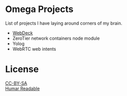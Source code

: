 # Omega Projects

List of projects I have laying around corners of my brain.

* [WebDeck](../../issues/1)
* ZeroTier network containers node module
* Yolog
* WebRTC web intents

# License

[CC-BY-SA](https://creativecommons.org/licenses/by-sa/4.0/legalcode)  
[Humar Readable](https://creativecommons.org/licenses/by-sa/4.0/)
